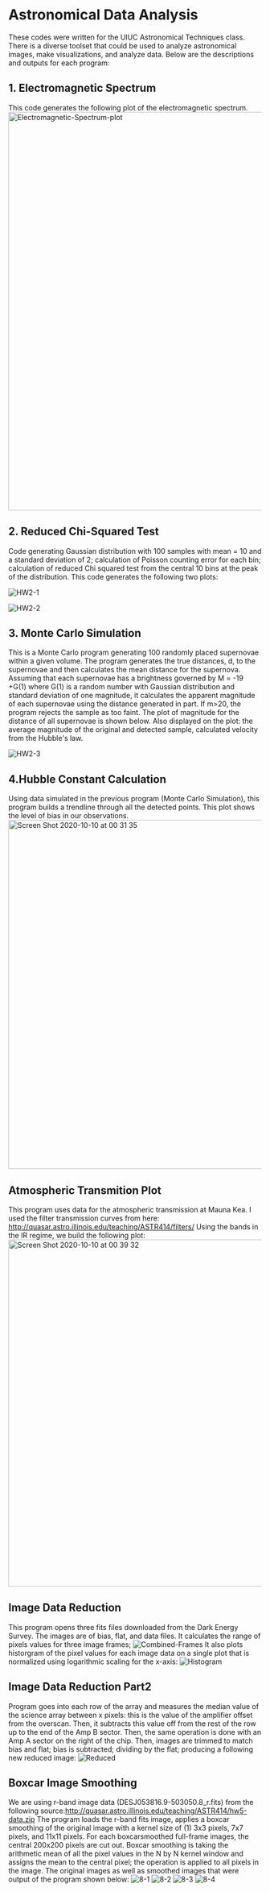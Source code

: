 # Astronomical Data Analysis
These codes were written for the UIUC Astronomical Techniques class. There is a diverse toolset that could be used to analyze astronomical images, make visualizations, and analyze data. Below are the descriptions and outputs for each program:  

## 1. Electromagnetic Spectrum
This code generates the following plot of the electromagnetic spectrum.  
<img width="791" alt="Electromagnetic-Spectrum-plot" src="https://user-images.githubusercontent.com/35746740/95646372-5ead1500-0a8d-11eb-853a-20c10c9236b1.png">

## 2. Reduced Chi-Squared Test
Code generating Gaussian distribution with 100 samples with mean = 10 and a standard deviation of 2; calculation of Poisson counting error for each bin; calculation of reduced Chi squared test from the central 10 bins at the peak of the distribution. This code generates the following two plots: 

![HW2-1](https://user-images.githubusercontent.com/35746740/95646496-9cf70400-0a8e-11eb-96f6-c04dce6441d2.png)

![HW2-2](https://user-images.githubusercontent.com/35746740/95646498-a1232180-0a8e-11eb-935e-3bcce07fc875.png)

## 3. Monte Carlo Simulation
This is a Monte Carlo program generating 100 randomly placed supernovae within a given volume. The program generates the true distances, d, to the supernovae and then calculates the mean distance for the supernova. 
Assuming that each supernovae has a brightness governed by M = -19 +G(1) where G(1) is a random number with Gaussian distribution and standard deviation of one magnitude, it calculates the apparent magnitude of each supernovae using the distance generated in part. If m>20, the program rejects the sample as too faint. The plot of magnitude for the distance of all supernovae is shown below. Also displayed on the plot: the average magnitude of the original and detected sample, calculated velocity from the Hubble's law.

![HW2-3](https://user-images.githubusercontent.com/35746740/95646596-bcdaf780-0a8f-11eb-9c7d-bf469117d592.png)

## 4.Hubble Constant Calculation
Using data simulated in the previous program (Monte Carlo Simulation), this program builds a trendline through all the detected points. This plot shows the level of bias in our observations.   
<img width="693" alt="Screen Shot 2020-10-10 at 00 31 35" src="https://user-images.githubusercontent.com/35746740/95646657-789c2700-0a90-11eb-9392-1d2e0ac14b41.png">

## Atmospheric Transmition Plot
This program uses data for the atmospheric transmission at Mauna Kea. I used the filter transmission curves from here:
http://quasar.astro.illinois.edu/teaching/ASTR414/filters/
Using the bands in the IR regime, we build the following plot: 
<img width="689" alt="Screen Shot 2020-10-10 at 00 39 32" src="https://user-images.githubusercontent.com/35746740/95646744-20195980-0a91-11eb-976a-eb9b2472ffa9.png">

## Image Data Reduction
This program opens three fits files downloaded from the Dark Energy Survey. The images are of bias, flat, and data files. It calculates the range of pixels values for three image frames; 
![Combined-Frames](https://user-images.githubusercontent.com/35746740/95646888-78049000-0a92-11eb-97a6-f1428bfe4176.png)
It also plots historgram of the pixel values for each image data on a single plot that is normalized using logarithmic scaling for the x-axis: 
![Histogram](https://user-images.githubusercontent.com/35746740/95646894-8783d900-0a92-11eb-9fec-50ec0bfcd1cb.png)

## Image Data Reduction Part2
Program goes into each row of the array and measures the median value of the science array between x pixels: this is the value of the amplifier offset from the overscan. Then, it subtracts this value off from the rest of the row up to the end of the Amp B sector. Then, the same operation is done with an Amp A sector on the right of the chip. Then, images are trimmed to match bias and flat; bias is subtracted; dividing by the flat; producing a following new reduced image: 
![Reduced](https://user-images.githubusercontent.com/35746740/95647167-eb0e0680-0a92-11eb-938c-af50ba270f06.jpg)

## Boxcar Image Smoothing

We are using r-band image data (DESJ053816.9-503050.8_r.fits) from the following source:http://quasar.astro.illinois.edu/teaching/ASTR414/hw5-data.zip
The program loads the r-band fits image, applies a boxcar smoothing of the original image with a kernel size of (1) 3x3 pixels, 7x7 pixels, and 11x11 pixels. For each boxcarsmoothed full-frame images, the central 200x200 pixels are cut out. Boxcar smoothing is taking the arithmetic mean of all the pixel values in the N by N kernel window and assigns the mean to the central pixel; the operation
is applied to all pixels in the image. The original images as well as smoothed images that were output of the program shown below: 
![8-1](https://user-images.githubusercontent.com/35746740/95647311-15ac8f00-0a94-11eb-9364-160da617257e.png)
![8-2](https://user-images.githubusercontent.com/35746740/95647312-16ddbc00-0a94-11eb-9823-c6160cd42f5e.png)
![8-3](https://user-images.githubusercontent.com/35746740/95647313-16ddbc00-0a94-11eb-87a4-2d6425eb4d43.png)
![8-4](https://user-images.githubusercontent.com/35746740/95647314-17765280-0a94-11eb-8b0d-e949969b472b.png)



